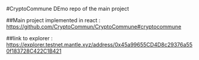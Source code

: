 #CryptoCommune
DEmo repo of the main project 

##Main project implemented in react : https://github.com/CryptoCommun/CryptoCommune#cryptocommune

##link to explorer : https://explorer.testnet.mantle.xyz/address/0x45a99655CD4D8c29376a550f183728C422C1B421

